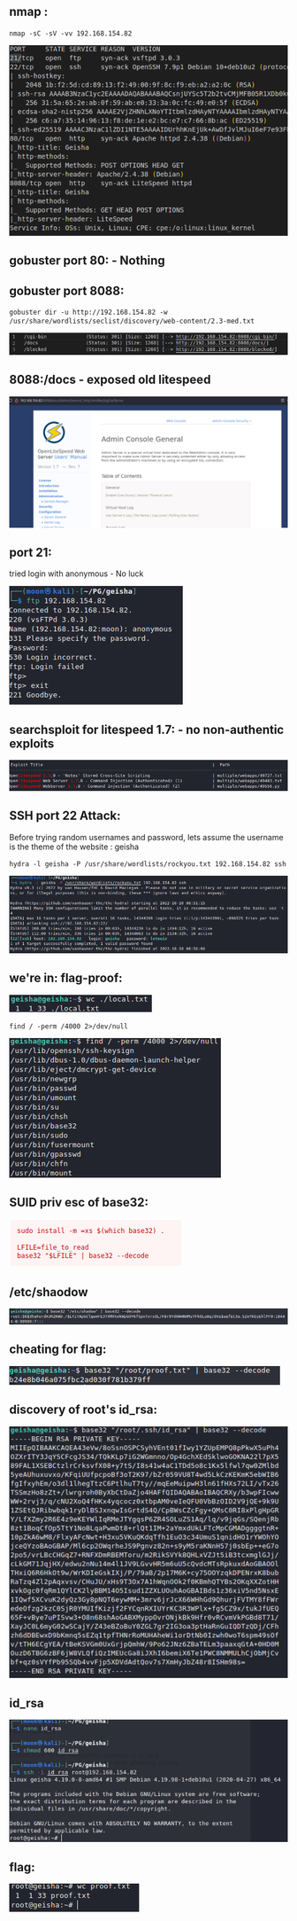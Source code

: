 ## nmap :

    nmap -sC -sV -vv 192.168.154.82

![](Screenshots/2022-10-10-08-52-32.png)

## gobuster port 80: - Nothing

## gobuster port 8088:

    gobuster dir -u http://192.168.154.82 -w /usr/share/wordlists/seclist/discovery/web-content/2.3-med.txt

![](Screenshots/2022-10-10-08-53-10.png)

## 8088:/docs - exposed old litespeed

![](Screenshots/2022-10-10-08-54-22.png)

## port 21:
tried login with anonymous - No luck

![](Screenshots/2022-10-10-08-54-41.png)

## searchsploit for litespeed 1.7: - no non-authentic exploits


![](Screenshots/2022-10-10-08-55-49.png)

## SSH port 22 Attack:
Before trying random usernames and password, lets assume the username is the theme of the website : geisha

    hydra -l geisha -P /usr/share/wordlists/rockyou.txt 192.168.154.82 ssh

![](Screenshots/2022-10-10-08-57-17.png)

## we're in: flag-proof:

![](Screenshots/2022-10-10-08-58-19.png)

    find / -perm /4000 2>/dev/null

![](Screenshots/2022-10-10-09-02-25.png)

## SUID priv esc of base32:

![](Screenshots/2022-10-10-09-03-01.png)

## /etc/shaodow

![](Screenshots/2022-10-10-09-09-47.png)

## cheating for flag:

![](Screenshots/2022-10-10-09-10-43.png)

## discovery of root's id_rsa:

![](Screenshots/2022-10-10-09-13-22.png)

## id_rsa 

![](Screenshots/2022-10-10-09-12-52.png)

## flag:

![](Screenshots/2022-10-10-09-13-55.png)
